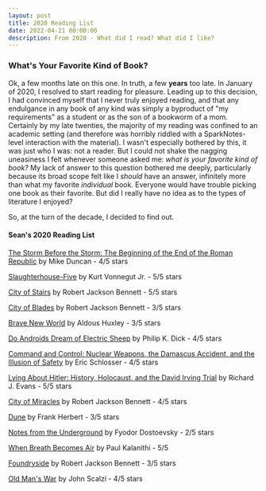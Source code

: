 ```yaml
---
layout: post
title: 2020 Reading List
date: 2022-04-21 00:00:00
description: From 2020 - What did I read? What did I like?
---
```


### What's Your Favorite Kind of Book?

Ok, a few months late on this one. In truth, a few **years** too late. In January of 2020, I resolved to start reading for pleasure. Leading up to this decision, I had convinced myself that I never truly enjoyed reading, and that any endulgance in any book of any kind was simply a byproduct of "my requirements" as a student or as the son of a bookworm of a mom. Certainly by my late twenties, the majority of my reading was confined to an academic setting (and therefore was horribly riddled with a SparkNotes-level interaction with the material). I wasn't especially bothered by this, it was just who I was: not a reader. But I could not shake the nagging uneasiness I felt whenever someone asked me: *what is your favorite kind of book?* My lack of answer to this question bothered me deeply, particularly because its broad scope felt like I *should* have an answer, infinitely more than what my favorite *individual* book. Everyone would have trouble picking one book as their favorite. But did I really have no idea as to the types of literature I enjoyed?

So, at the turn of the decade, I decided to find out.


#### Sean's 2020 Reading List

[The Storm Before the Storm: The Beginning of the End of the Roman Republic](https://www.goodreads.com/book/show/38659466-the-storm-before-the-storm) by Mike Duncan - 4/5 stars

[Slaughterhouse-Five](https://www.goodreads.com/book/show/4981.Slaughterhouse_Five) by Kurt Vonnegut Jr. - 5/5 stars

[City of Stairs](https://www.goodreads.com/book/show/20174424-city-of-stairs) by Robert Jackson Bennett - 5/5 stars

[City of Blades](https://www.goodreads.com/book/show/23909755-city-of-blades) by Robert Jackson Bennett - 3/5 stars

[Brave New World](https://www.goodreads.com/book/show/5129.Brave_New_World) by Aldous Huxley - 3/5 stars

[Do Androids Dream of Electric Sheep](https://www.goodreads.com/book/show/36402034-do-androids-dream-of-electric-sheep) by Philip K. Dick - 4/5 stars

[Command and Control: Nuclear Weapons, the Damascus Accident, and the Illusion of Safety](https://www.goodreads.com/book/show/6452798-command-and-control) by Eric Schlosser - 4/5 stars

[Lying About Hitler: History, Holocaust, and the David Irving Trial](https://www.goodreads.com/book/show/408696.Lying_About_Hitler) by Richard J. Evans - 5/5 stars

[City of Miracles](https://www.goodreads.com/book/show/31522139-city-of-miracles) by Robert Jackson Bennett - 4/5 stars

[Dune](https://www.goodreads.com/book/show/43419431-dune) by Frank Herbert - 3/5 stars

[Notes from the Underground](https://www.goodreads.com/book/show/23784361-notes-from-the-underground) by Fyodor Dostoevsky - 2/5 stars

[When Breath Becomes Air](https://www.goodreads.com/book/show/25899336-when-breath-becomes-air) by Paul Kalanithi - 5/5

[Foundryside](https://www.goodreads.com/book/show/37173847-foundryside) by Robert Jackson Bennett - 3/5 stars

[Old Man's War](https://www.goodreads.com/book/show/36510196-old-man-s-war) by John Scalzi - 4/5 stars